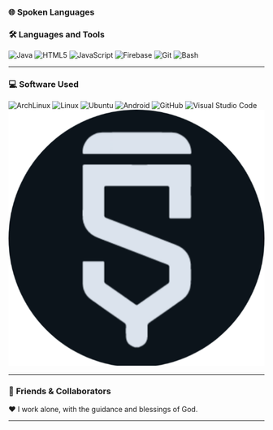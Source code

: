 ### 🌐 **Spoken Languages** 
### 🛠️ **Languages and Tools**  
![Java](https://ziadoua.github.io/m3-Markdown-Badges/badges/Java/java2.svg) ![HTML5](https://ziadoua.github.io/m3-Markdown-Badges/badges/HTML/html2.svg) ![JavaScript](https://ziadoua.github.io/m3-Markdown-Badges/badges/Javascript/javascript2.svg) ![Firebase](https://ziadoua.github.io/m3-Markdown-Badges/badges/Firebase/firebase2.svg) ![Git](https://ziadoua.github.io/m3-Markdown-Badges/badges/Git/git2.svg) ![Bash](https://ziadoua.github.io/m3-Markdown-Badges/badges/Shell/shell2.svg)  

---

### 💻 **Software Used**  
![ArchLinux](https://ziadoua.github.io/m3-Markdown-Badges/badges/Arch/arch2.svg) ![Linux](https://ziadoua.github.io/m3-Markdown-Badges/badges/Linux/linux2.svg) ![Ubuntu](https://ziadoua.github.io/m3-Markdown-Badges/badges/Ubuntu/ubuntu2.svg) ![Android](https://ziadoua.github.io/m3-Markdown-Badges/badges/Android/android2.svg) ![GitHub](https://ziadoua.github.io/m3-Markdown-Badges/badges/Github/github2.svg) ![Visual Studio Code](https://ziadoua.github.io/m3-Markdown-Badges/badges/VisualStudioCode/visualstudiocode2.svg) ![Sketchware Pro](https://raw.githubusercontent.com/FasterSoftwareDeveloper/FasterSoftwareDeveloper/refs/heads/main/20250107_214907.png)


---

### 👫 **Friends & Collaborators**  
♥️ I work alone, with the guidance and blessings of God.  

---
